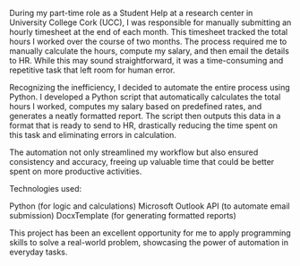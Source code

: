 During my part-time role as a Student Help at a research center in University College Cork (UCC), I was responsible for manually submitting an hourly timesheet at the end of each month. This timesheet tracked the total hours I worked over the course of two months. The process required me to manually calculate the hours, compute my salary, and then email the details to HR. While this may sound straightforward, it was a time-consuming and repetitive task that left room for human error.

Recognizing the inefficiency, I decided to automate the entire process using Python. I developed a Python script that automatically calculates the total hours I worked, computes my salary based on predefined rates, and generates a neatly formatted report. The script then outputs this data in a format that is ready to send to HR, drastically reducing the time spent on this task and eliminating errors in calculation.

The automation not only streamlined my workflow but also ensured consistency and accuracy, freeing up valuable time that could be better spent on more productive activities.

Technologies used:

Python (for logic and calculations)
Microsoft Outlook API (to automate email submission)
DocxTemplate (for generating formatted reports)

This project has been an excellent opportunity for me to apply programming skills to solve a real-world problem, showcasing the power of automation in everyday tasks.
